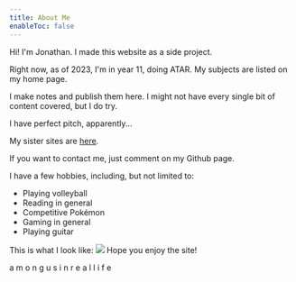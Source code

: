 ```yaml
---
title: About Me
enableToc: false
---
```


Hi! I'm Jonathan. I made this website as a side project.

Right now, as of 2023, I'm in year 11, doing ATAR. My subjects are listed on my home page.

I make notes and publish them here. I might not have every single bit of content covered, but I do try.

I have perfect pitch, apparently...

My sister sites are [here](townsites.md).

If you want to contact me, just comment on my Github page.

I have a few hobbies, including, but not limited to:
- Playing volleyball
- Reading in general
- Competitive Pokémon
- Gaming in general
- Playing guitar

This is what I look like:
![](cupsmile.png)
Hope you enjoy the site!





































































































































a m o n g  u s  i n  r e a l  l i f e